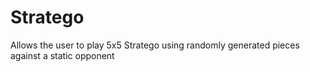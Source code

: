# Stratego
Allows the user to play 5x5 Stratego using randomly generated pieces against a static opponent 
